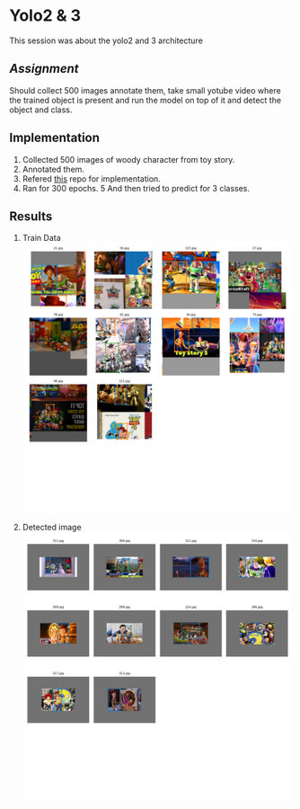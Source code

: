 # Yolo2 & 3
This session was about the yolo2 and 3 architecture

## *Assignment*
Should collect 500 images annotate them, take small yotube video where the trained object is present and run the model on top of it and detect the object
and class.

## Implementation
1. Collected 500 images of woody character from toy story.
2. Annotated them.
3. Refered [this](https://github.com/theschoolofai/YoloV3) repo for implementation.
4. Ran for 300 epochs.
5 And then tried to predict for 3 classes.

## Results

1. Train Data
![train_image](https://github.com/Sushmitha-Katti/Yolo-v3/blob/master/train_batch0.png)

2. Detected image
![result](https://github.com/Sushmitha-Katti/Yolo-v3/blob/master/test_batch0.png)

